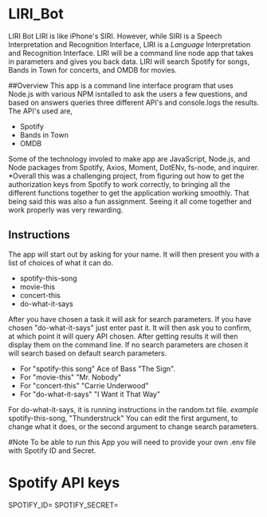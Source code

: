 # LIRI_Bot
LIRI Bot LIRI is like iPhone's SIRI. However, while SIRI is a Speech Interpretation and Recognition Interface,
LIRI is a _Language_ Interpretation and Recognition Interface. LIRI will be a command line node app that takes in 
parameters and gives you back data.
LIRI will search Spotify for songs, Bands in Town for concerts, and OMDB for movies.

##Overview 
This app is a command line interface program that uses Node.js with various NPM isntalled to ask the users a few questions,
and based on answers queries three different API's and console.logs the results. 
The API's used are,

* Spotify
* Bands in Town
* OMDB

Some of the technology involed to make app are JavaScript, Node.js, and Node packages from Spotify, Axios, Moment, DotENv, fs-node,
and inquirer.
*Overall this was a challenging project, from figuring out how to get the authorization keys from Spotify to work correctly, to bringing all the different functions together to get the application working smoothly. That being said this was also  a fun assignment. Seeing it all come together and work properly was very rewarding.

## Instructions
The app will start out by asking for your name. 
It will then present you with a list of choices of what it can do.

* spotify-this-song
* movie-this
* concert-this
* do-what-it-says

After you have chosen a task it will ask for search parameters.
If you have chosen "do-what-it-says" just enter past it.
It will then ask you to confirm, at which point it will query API chosen.
After getting results it will then display them on the command line.
If no search parameters are chosen it will search based on default search parameters.

* For "spotify-this song" Ace of Bass "The Sign".
* For "movie-this" "Mr. Nobody"
* For "concert-this" "Carrie Underwood"
* For "do-what-it-says" "I Want it That Way"

For do-what-it-says, it is running instructions in the random.txt file. *example* spotify-this-song, "Thunderstruck"
You can edit the first argument, to change what it does, or the second argument to change search parameters.

#Note
To be able to run this App you will need to provide your own .env file with Spotify ID and Secret.
# Spotify API keys

SPOTIFY_ID=<your Spotify_ID>
SPOTIFY_SECRET=<your Spotify_secret>

